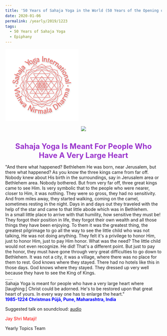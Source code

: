 ```yaml
---
title: '50 Years of Sahaja Yoga in the World (50 Years of the Opening of the Sahasrāra Chakra), Post 1 on the Epiphany (Three Kings) Day'
date: 2020-01-06
permalink: /yearly/2019/1223
tags:
  - 50 Years of Sahaja Yoga
  - Epiphany
---
```


![PICTURE 9](/images/image9.png)

<div style="text-align: center"><img src="/images/image290.jpg" /></div>

<br>
<p style="color:DarkOrchid; text-align:center">
<font size="+2"><b>Sahaja Yoga Is Meant For People Who Have A Very Large Heart</b><br></font>
</p>

<p>
"And there what happened? Bethlehem He was born, near Jerusalem, but there what happened? As you know the three kings came from far off. Nobody knew about His birth in the surroundings, say in Jerusalem area or Bethlehem area. Nobody bothered. But from very far off, three great kings came to see Him. Is very symbolic that to the people who were nearer, closer to Him, it was nothing. They were so gross, they had no sensitivity. And from miles away, they started walking, coming on the camel, sometimes resting in the night. Days in and days out they traveled with the help of the star and came to that little abode which was in Bethlehem. <br>
In a small little place to arrive with that humility, how sensitive they must be! They forgot their position in life, they forgot their own wealth and all those things they have been enjoying. To them it was the greatest thing, the greatest pilgrimage to go all the way to see the little child who was not talking, He was not doing anything. They felt it's a privilege to honor Him, just to honor Him, just to pay Him honor. What was the need? The little child would not even recognize. He did! That's a different point. But just to pay the honor, they must have gone through very great difficulties to go down to Bethlehem. It was not a city, it was a village, where there was no place for them to rest. God knows where they stayed. There had no hotels like this in those days. God knows where they stayed. They dressed up very well because they have to see the King of Kings.<br>
......<br>
Sahaja Yoga is meant for people who have a very large heart where [laughing:] Christ could be adorned. He's to be restored upon that great heart of yours. In every way one has to enlarge the heart."<br>
<font color="blue"><b>1985-1224 Christmas Pūjā, Pune, Maharashtra, India</b></font><br>
</p>

Suggested talk on soundcloud: <a href="https://soundcloud.com/sahaja-library/1985-1224-christmas-eve-talk"> audio</a><br>

<p style="color:red;">Jay Shri Mataji!<br></p>

Yearly Topics Team